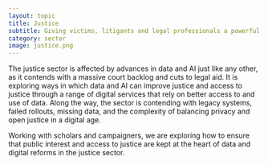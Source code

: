 ```yaml
---
layout: topic
title: Justice
subtitle: Giving victims, litigants and legal professionals a powerful voice
category: sector
image: justice.png
---
```

The justice sector is affected by advances in data and AI just like any other, as it contends with a massive court backlog and cuts to legal aid. It is exploring ways in which data and AI can improve justice and access to justice through a range of digital services that rely on better access to and use of data. Along the way, the sector is contending with legacy systems, failed rollouts, missing data, and the complexity of balancing privacy and open justice in a digital age.

Working with scholars and campaigners, we are exploring how to ensure that public interest and access to justice are kept at the heart of data and digital reforms in the justice sector.